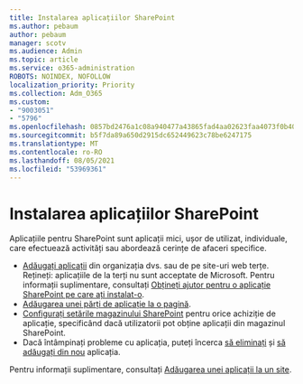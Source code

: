 ```yaml
---
title: Instalarea aplicațiilor SharePoint
ms.author: pebaum
author: pebaum
manager: scotv
ms.audience: Admin
ms.topic: article
ms.service: o365-administration
ROBOTS: NOINDEX, NOFOLLOW
localization_priority: Priority
ms.collection: Adm_O365
ms.custom:
- "9003051"
- "5796"
ms.openlocfilehash: 0857bd2476a1c08a940477a43865fad4aa02623faa4073f0b40f8ca5ecaed0e1
ms.sourcegitcommit: b5f7da89a650d2915dc652449623c78be6247175
ms.translationtype: MT
ms.contentlocale: ro-RO
ms.lasthandoff: 08/05/2021
ms.locfileid: "53969361"
---
```

# <a name="install-sharepoint-apps"></a>Instalarea aplicațiilor SharePoint

Aplicațiile pentru SharePoint sunt aplicații mici, ușor de utilizat, individuale, care efectuează activități sau abordează cerințe de afaceri specifice.

- [Adăugați aplicații](https://support.microsoft.com/office/ef9c0dbd-7fe1-4715-a1b0-fe3bc81317cb)  din organizația dvs. sau de pe site-uri web terțe. Rețineți: aplicațiile de la terți nu sunt acceptate de Microsoft. Pentru informații suplimentare, consultați  [Obțineți ajutor pentru o aplicație SharePoint pe care ați instalat-o](https://support.office.com/article/get-help-for-a-sharepoint-app-you-installed-fd98af7f-6af0-4573-8360-8f5631c6ab21).
-   [Adăugarea unei părți de aplicație la o pagină](https://support.microsoft.com/office/6f06c0b7-44b8-4c69-b4ad-85197eee8d78).
-   [Configurați setările magazinului SharePoint](https://docs.microsoft.com/sharepoint/configure-sharepoint-store-settings)  pentru orice achiziție de aplicație, specificând dacă utilizatorii pot obține aplicații din magazinul SharePoint.
-   Dacă întâmpinați probleme cu aplicația, puteți încerca  [să eliminați](https://support.microsoft.com/office/03198d1b-c33b-498d-9469-af641a587d6c)  și  [să adăugați din nou](https://support.microsoft.com/office/ef9c0dbd-7fe1-4715-a1b0-fe3bc81317cb)  aplicația.

Pentru informații suplimentare, consultați [Adăugarea unei aplicații la un site](https://support.microsoft.com/office/add-an-app-to-a-site-ef9c0dbd-7fe1-4715-a1b0-fe3bc81317cb).